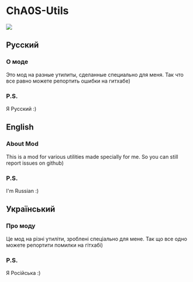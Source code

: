 # ChA0S-Utils
![](https://img.shields.io/badge/|-Download|%D0%A1%D0%BA%D0%B0%D1%87%D0%B0%D1%82%D1%8C%7C%D0%A1%D0%BA%D0%B0%D1%87%D0%B0%D0%B2%D1%88%D0%B8-blue?style=flat-square&logo=v&link=https://github.com/ChA0S-f4me/ChA0S-Utils/releases)
## Русский
### О моде
Это мод на разные утилиты, сделанные специально для меня. Так что все равно можете репортить ошибки на гитхабе)
### P.S.
Я Русский :)

## English
### About Mod
This is a mod for various utilities made specially for me. So you can still report issues on github)
### P.S.
I'm Russian :)

## Український
### Про моду
Це мод на різні утиліти, зроблені спеціально для мене. Так що все одно можете репортити помилки на гітхабі)
### P.S.
Я Російська :)
